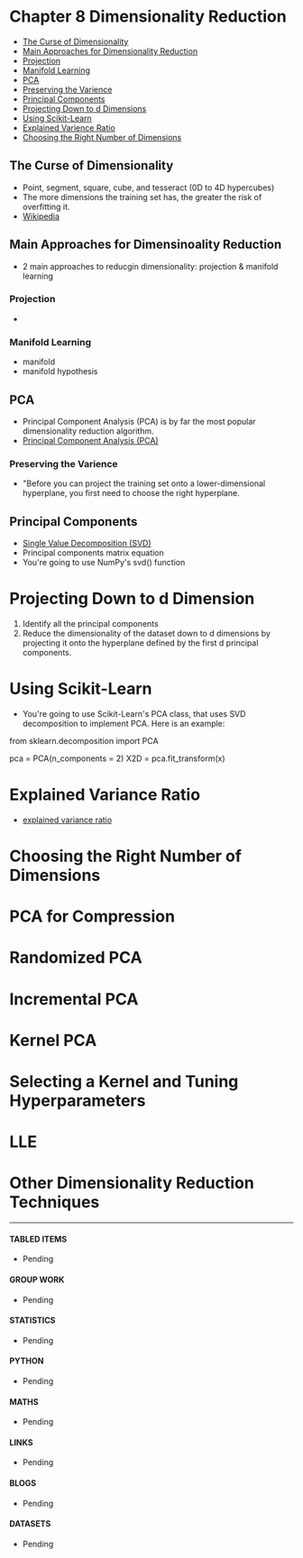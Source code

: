 # Chapter 8 Dimensionality Reduction

- [The Curse of Dimensionality](#the-curse-of-dimensionality)
- [Main Approaches for Dimensionality Reduction](#main-approaches-for-dimensionality-reduction)
- [Projection](#projection)
- [Manifold Learning](#manifold-learning)
- [PCA](#PCA)
- [Preserving the Varience](#preserving-the-varience)
- [Principal Components](#principal-components)
- [Projecting Down to d Dimensions](#projecting-down-to-d-dimensional)
- [Using Scikit-Learn](#using-scikit-learn)
- [Explained Varience Ratio](#explained-varience-ratio)
- [Choosing the Right Number of Dimensions](#choosing-the-right-number-of-dimensions)

## The Curse of Dimensionality
- Point, segment, square, cube, and tesseract (0D to 4D hypercubes)
- The more dimensions the training set has, the greater the risk of overfitting it.
- [Wikipedia](https://en.wikipedia.org/wiki/Curse_of_dimensionality)

## Main Approaches for Dimensinoality Reduction
- 2 main approaches to reducgin dimensionality: projection & manifold learning

### Projection
- 

### Manifold Learning
- manifold
- manifold hypothesis

## PCA
- Principal Component Analysis (PCA) is by far the most popular dimensionality reduction algorithm. 
- [Principal Component Analysis (PCA)](https://en.wikipedia.org/wiki/Principal_component_analysis)

### Preserving the Varience
- "Before you can project the training set onto a lower-dimensional hyperplane, you first need to choose the right hyperplane. 

## Principal Components
- [Single Value Decomposition (SVD)](https://en.wikipedia.org/wiki/Singular_value_decomposition)
- Principal components matrix equation
- You're going to use NumPy's svd() function

# Projecting Down to d Dimension
1) Identify all the principal components
2) Reduce the dimensionality of the dataset down to d dimensions by projecting it onto the hyperplane defined by the first d principal components. 

# Using Scikit-Learn
- You're going to use Scikit-Learn's PCA class, that uses SVD decomposition to implement PCA. Here is an example: 

from sklearn.decomposition import PCA

pca = PCA(n_components = 2)
X2D = pca.fit_transform(x)

# Explained Variance Ratio
- [explained variance ratio](https://ro-che.info/articles/2017-12-11-pca-explained-variance)

# Choosing the Right Number of Dimensions

# PCA for Compression

# Randomized PCA

# Incremental PCA

# Kernel PCA

# Selecting a Kernel and Tuning Hyperparameters

# LLE

# Other Dimensionality Reduction Techniques


___

#### TABLED ITEMS
- Pending

#### GROUP WORK
- Pending

#### STATISTICS
- Pending

#### PYTHON
- Pending

#### MATHS
- Pending

#### LINKS
- Pending

#### BLOGS
- Pending

#### DATASETS
- Pending
